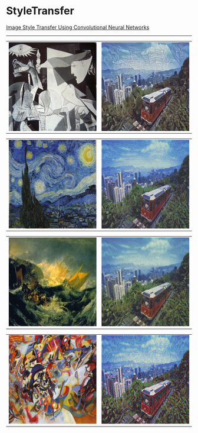 # StyleTransfer
[Image Style Transfer Using Convolutional Neural Networks](http://www.cv-foundation.org/openaccess/content_cvpr_2016/papers/Gatys_Image_Style_Transfer_CVPR_2016_paper.pdf)
***
<table><tr>
<td><img src="https://github.com/mzmzyang/StyleTransfer/blob/master/image/style1.jpg" width = "320" height = "240" ></td>
<td><img src="https://github.com/mzmzyang/StyleTransfer/blob/master/image/img_1.jpg" width = "320" height = "240" border=0></td>
</tr></table>
<table><tr>
<td><img src="https://github.com/mzmzyang/StyleTransfer/blob/master/image/style2.jpg" width = "320" height = "240"></td>
<td><img src="https://github.com/mzmzyang/StyleTransfer/blob/master/image/img_2.jpg" width = "320" height = "240" border=0></td>
</tr></table>
<table><tr>
<td><img src="https://github.com/mzmzyang/StyleTransfer/blob/master/image/style3.jpg" width = "320" height = "240"></td>
<td><img src="https://github.com/mzmzyang/StyleTransfer/blob/master/image/img_3.jpg" width = "320" height = "240" border=0></td>
</tr></table>
<table><tr>
<td><img src="https://github.com/mzmzyang/StyleTransfer/blob/master/image/style4.jpg" width = "320" height = "240"></td>
<td><img src="https://github.com/mzmzyang/StyleTransfer/blob/master/image/img_4.jpg" width = "320" height = "240" border=0></td>
</tr></table>
